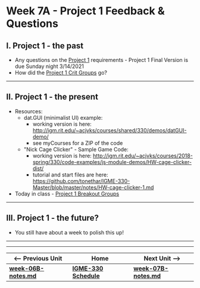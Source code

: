 <!-- # Week 7A - More WebAudio -->

<!--
## I. Overview
1) Today's Lecture & Demo: More WebAudio:
    - [Web Audio IV - Audio Concepts Review](https://github.com/tonethar/IGME-330-Master/blob/master/notes/demo-web-audio-4.md)
    - [Web Audio V - The WebAudio Convolver Node](https://github.com/tonethar/IGME-330-Master/blob/master/notes/demo-web-audio-5.md)
-->

# Week 7A - Project 1 Feedback & Questions

## I. Project 1 - the past
- Any questions on the [Project 1](../projects/project-1.md) requirements - Project 1 Final Version is due Sunday night 3/14/2021
- How did the [Project 1 Crit Groups](p1-crit-groups.md) go?

<hr>

## II. Project 1 - the present
- Resources:
  - dat.GUI (minimalist UI) example:
    - working version is here: http://igm.rit.edu/~acjvks/courses/shared/330/demos/datGUI-demo/
    - see myCourses for a ZIP of the code
  - "Nick Cage Clicker" - Sample Game Code:
    - working version is here: http://igm.rit.edu/~acjvks/courses/2018-spring/330/code-examples/js-module-demos/HW-cage-clicker-dist/
    - tutorial and start files are here: https://github.com/tonethar/IGME-330-Master/blob/master/notes/HW-cage-clicker-1.md
- Today in class - [Project 1 Breakout Groups](../projects/project-1-breakout-groups.md)

<hr>

## III. Project 1 - the future?

- You still have about a week to polish this up!

<hr><hr>

| <-- Previous Unit | Home | Next Unit -->
| --- | --- | --- 
| [**week-06B-notes.md**](week-06B-notes.md)     |  [**IGME-330 Schedule**](../schedule.md) | [**week-07B-notes.md**](week-07B-notes.md)
